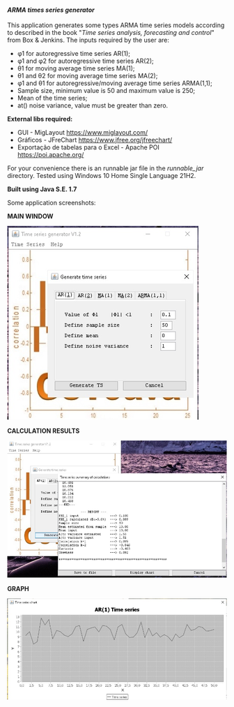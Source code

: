 #### *ARMA times series generator*

This application generates some types ARMA time series models according to described 
in the book "_Time series analysis, forecasting and control_" from Box & Jenkins. 
The inputs required by the user are:
- φ1  for autoregressive time series AR(1);
- φ1  and φ2 for autoregressive time series AR(2);
- θ1 for moving average time series MA(1);
- θ1 and θ2  for moving average time series MA(2);  
- φ1 and θ1  for autoregressive/moving average time series ARMA(1,1);    
- Sample size, minimum value is 50 and maximum value is 250;
- Mean of the time series;
- at() noise variance, value must be greater than zero.

**External libs required:**

-   GUI - MigLayout https://www.miglayout.com/
-   Gráficos - JFreChart https://www.jfree.org/jfreechart/
-   Exportação de tabelas para o Excel - Apache POI https://poi.apache.org/

For your convenience there is an runnable jar file in the _runnable_jar_ directory.
Tested using Windows 10 Home Single Language 21H2.

__Built using Java S.E. 1.7__

Some application screenshots:

 **MAIN WINDOW**
 
![main window](https://github.com/rgiovann/image-repo/blob/main/TS_FIG1.jpg)


  **CALCULATION RESULTS**

![calculation results](https://github.com/rgiovann/image-repo/blob/main/TS_FIG2.jpg)

**GRAPH**

![graph](https://github.com/rgiovann/image-repo/blob/main/TS_FIG3.jpg)
